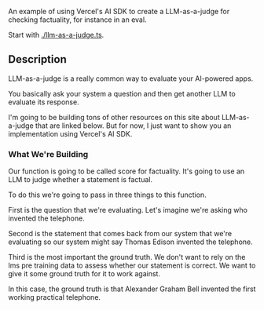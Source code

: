 An example of using Vercel's AI SDK to create a LLM-as-a-judge for checking factuality, for instance in an eval.

Start with [./llm-as-a-judge.ts](./llm-as-a-judge.ts).

## Description

LLM-as-a-judge is a really common way to evaluate your AI-powered apps.

You basically ask your system a question and then get another LLM to evaluate its response.

I'm going to be building tons of other resources on this site about LLM-as-a-judge that are linked below. But for now, I just want to show you an implementation using Vercel's AI SDK.

### What We're Building

Our function is going to be called score for factuality. It's going to use an LLM to judge whether a statement is factual.

To do this we're going to pass in three things to this function.

First is the question that we're evaluating. Let's imagine we're asking who invented the telephone.

Second is the statement that comes back from our system that we're evaluating so our system might say Thomas Edison invented the telephone.

Third is the most important the ground truth. We don't want to rely on the lms pre training data to assess whether our statement is correct. We want to give it some ground truth for it to work against.

In this case, the ground truth is that Alexander Graham Bell invented the first working practical telephone.
